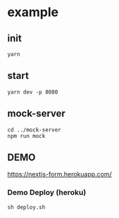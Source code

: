 # example

## init

```
yarn
```

## start

```
yarn dev -p 8080
```

## mock-server

```
cd ../mock-server
npm run mock
```


## DEMO
https://nextjs-form.herokuapp.com/


### Demo Deploy (heroku)

```
sh deploy.sh
```
